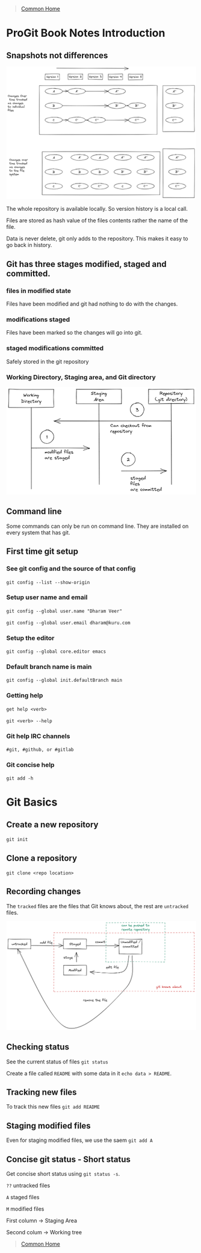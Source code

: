 >[Common Home](../README.md)
 
# ProGit Book Notes Introduction
 
## Snapshots not differences

![Snapshots not differences](../assets/diagrams/SnapshotsVsChangesToFiles.png)

The whole repository is available locally.
So version history is a local call.

Files are stored as hash value of the files contents rather the name of the file.

Data is never delete, git only adds to the repository.
This makes it easy to go back in history.

## Git has three stages modified, staged and committed.

### files in modified state
Files have been modified and git had nothing to do with the changes.

### modifications staged
Files have been marked so the changes will go into git.


### staged modifications committed
Safely stored in the git repository

### Working Directory, Staging area, and Git directory

![Working Directory, Staging area, and Git directory](../assets/diagrams/WorkingTreeStagingAreaGitDirectory.png)


## Command line 

Some commands can only be run on command line.
They are installed on every system that has git.

## First time git setup

### See git config and the source of that config

`git config --list --show-origin`


### Setup user name and email

`git config --global user.name "Dharam Veer"`

`git config --global user.email dharam@kuru.com`

### Setup the editor

`git config --global core.editor emacs`

### Default branch name is **main**

 `git config --global init.defaultBranch main`

### Getting help

`get help <verb>`

`git <verb> --help`

### Git help IRC channels

 `#git, #github, or #gitlab`

### Git concise help

`git add -h`

# Git Basics

## Create a new repository

`git init`

## Clone a repository

`git clone <repo location>`

## Recording changes

The `tracked` files are the files that Git knows about, the rest are `untracked` files.

![LifeCycleOfFiles](../assets/diagrams/LifeCycleOfFiles.png)

## Checking status

See the current status of files `git status`

Create a file called `README` with some data in it `echo data > README`.

## Tracking new files

To track this new files `git add README`

## Staging modified files

Even for staging modified files, we use the saem `git add A`

## Concise git status - Short status

Get concise short status using `git status -s`.

`??` untracked files

`A` staged files

`M` modified files

First column -> Staging Area

Second colum -> Working tree

 


 
>[Common Home](../README.md)